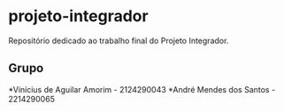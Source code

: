 # projeto-integrador
Repositório dedicado ao trabalho final do Projeto Integrador.

## Grupo
*Vinícius de Aguilar Amorim - 2124290043
*André Mendes dos Santos - 2214290065 
